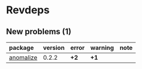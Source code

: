 # Revdeps

## New problems (1)

|package   |version |error  |warning |note |
|:---------|:-------|:------|:-------|:----|
|[anomalize](problems.md#anomalize)|0.2.2   |__+2__ |__+1__  |     |

